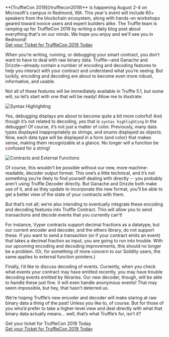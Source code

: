 <div class="post-trufflecon-box mb-5">
  **[TruffleCon 2019](/trufflecon2019)** is happening August 2-4 on Microsoft's campus in Redmond, WA. This year's event will include 60+ speakers from the blockchain ecosystem, along with hands-on workshops geared toward novice users and expert builders alike. The Truffle team is ramping up for TruffleCon 2019 by writing a daily blog post about everything that's on our minds. We hope you enjoy and we'll see you in Redmond!

  <div class="text-center">
    <a class="btn btn-truffle mt-3" href="/trufflecon2019">Get your Ticket for TruffleCon 2019 Today</a>
  </div>
</div>

When you’re writing, running, or debugging your smart contract, you don’t want to have to deal with raw binary data. Truffle––and Ganache and Drizzle––already contain a number of encoding and decoding features to help you interact with your contract and understand what you’re seeing. But luckily, encoding and decoding are about to become even more robust, informative, and usable.

Not all of these features will be immediately available in Truffle 5.1, but some will, so let’s start with one that will be ready! Allow me to illustrate:

![Syntax Highlighting](/img/blog/upcoming-improvements-to-encoding-and-decoding/syntax-highlighting.png)

Yes, debugging displays are about to become quite a bit more colorful! And though it’s not related to decoding, yes that is `syntax highlighting` in the debugger! Of course, it’s not just a matter of color. Previously, many data types displayed inappropriately as strings, and enums displayed as objects. Now, each data type will be displayed in a form (and color) that makes sense, making them recognizable at a glance. No longer will a function be confused for a string!

![Contracts and External Functions](/img/blog/upcoming-improvements-to-encoding-and-decoding/contracts-and-external-functions.png)

Of course, this wouldn’t be possible without our new, more machine-readable, decoder output format. This one’s a little technical, and it’s not something you’re likely to find yourself dealing with directly -- you probably aren’t using Truffle Decoder directly. But Ganache and Drizzle both make use of it, and as they update to incorporate the new format, you’ll be able to get a better view of the state of your contracts with them.

But that’s not all; we’re also intending to eventually integrate these encoding and decoding features into Truffle Contract. This will allow you to send transactions and decode events that you currently can’t!

For instance, Vyper contracts support decimal fractions as a datatype, but our current encoder and decoder, and the ethers library, do not support these. If you want to send a transaction (or if your contract emits an event) that takes a decimal fraction as input, you are going to run into trouble. With our upcoming encoding and decoding improvements, this should no longer be a problem. (Or, for something of more concern to our Solidity users, the same applies to external function pointers.)

Finally, I’d like to discuss decoding of events. Currently, when you check what events your contract may have emitted recently, you may have trouble decoding events emitted by libraries. Our new decoder, though, will be able to handle these just fine. It will even handle anonymous events! That may seem impossible, but hey, that hasn’t deterred us.

We’re hoping Truffle’s new encoder and decoder will make staring at raw binary data a thing of the past! Unless you like to, of course. But for those of you who’d prefer to take a higher-level view and deal directly with what that binary data actually means… well, that’s what Truffle’s for, isn’t it?

<div class="post-trufflecon-box mt-5 text-center">
  Get your ticket for TruffleCon 2019 Today

  <div class="mt-3">
    <a class="btn btn-truffle" href="/trufflecon2019">Get your Ticket for TruffleCon 2019 Today</a>
  </div>
</div>